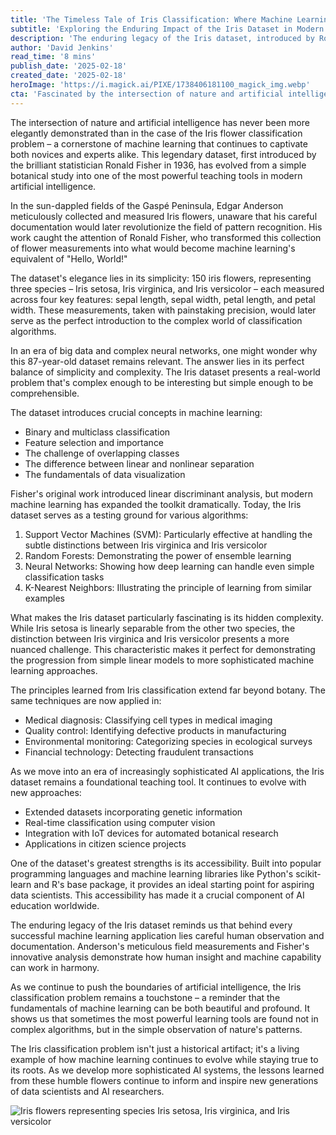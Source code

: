 ```yaml
---
title: 'The Timeless Tale of Iris Classification: Where Machine Learning Bloomed'
subtitle: 'Exploring the Enduring Impact of the Iris Dataset in Modern AI'
description: 'The enduring legacy of the Iris dataset, introduced by Ronald Fisher in 1936, continues to shape AI education and innovation. From its origins in botanical research to its role in modern classification algorithms, explore why this simple yet profound dataset remains a cornerstone of artificial intelligence.'
author: 'David Jenkins'
read_time: '8 mins'
publish_date: '2025-02-18'
created_date: '2025-02-18'
heroImage: 'https://i.magick.ai/PIXE/1738406181100_magick_img.webp'
cta: 'Fascinated by the intersection of nature and artificial intelligence? Follow us on LinkedIn for more insights into the evolving world of machine learning and AI innovation!'
---
```


The intersection of nature and artificial intelligence has never been more elegantly demonstrated than in the case of the Iris flower classification problem – a cornerstone of machine learning that continues to captivate both novices and experts alike. This legendary dataset, first introduced by the brilliant statistician Ronald Fisher in 1936, has evolved from a simple botanical study into one of the most powerful teaching tools in modern artificial intelligence.

In the sun-dappled fields of the Gaspé Peninsula, Edgar Anderson meticulously collected and measured Iris flowers, unaware that his careful documentation would later revolutionize the field of pattern recognition. His work caught the attention of Ronald Fisher, who transformed this collection of flower measurements into what would become machine learning's equivalent of "Hello, World!"

The dataset's elegance lies in its simplicity: 150 iris flowers, representing three species – Iris setosa, Iris virginica, and Iris versicolor – each measured across four key features: sepal length, sepal width, petal length, and petal width. These measurements, taken with painstaking precision, would later serve as the perfect introduction to the complex world of classification algorithms.

In an era of big data and complex neural networks, one might wonder why this 87-year-old dataset remains relevant. The answer lies in its perfect balance of simplicity and complexity. The Iris dataset presents a real-world problem that's complex enough to be interesting but simple enough to be comprehensible.

The dataset introduces crucial concepts in machine learning:
- Binary and multiclass classification
- Feature selection and importance
- The challenge of overlapping classes
- The difference between linear and nonlinear separation
- The fundamentals of data visualization

Fisher's original work introduced linear discriminant analysis, but modern machine learning has expanded the toolkit dramatically. Today, the Iris dataset serves as a testing ground for various algorithms:

1. Support Vector Machines (SVM): Particularly effective at handling the subtle distinctions between Iris virginica and Iris versicolor
2. Random Forests: Demonstrating the power of ensemble learning
3. Neural Networks: Showing how deep learning can handle even simple classification tasks
4. K-Nearest Neighbors: Illustrating the principle of learning from similar examples

What makes the Iris dataset particularly fascinating is its hidden complexity. While Iris setosa is linearly separable from the other two species, the distinction between Iris virginica and Iris versicolor presents a more nuanced challenge. This characteristic makes it perfect for demonstrating the progression from simple linear models to more sophisticated machine learning approaches.

The principles learned from Iris classification extend far beyond botany. The same techniques are now applied in:

- Medical diagnosis: Classifying cell types in medical imaging
- Quality control: Identifying defective products in manufacturing
- Environmental monitoring: Categorizing species in ecological surveys
- Financial technology: Detecting fraudulent transactions

As we move into an era of increasingly sophisticated AI applications, the Iris dataset remains a foundational teaching tool. It continues to evolve with new approaches:

- Extended datasets incorporating genetic information
- Real-time classification using computer vision
- Integration with IoT devices for automated botanical research
- Applications in citizen science projects

One of the dataset's greatest strengths is its accessibility. Built into popular programming languages and machine learning libraries like Python's scikit-learn and R's base package, it provides an ideal starting point for aspiring data scientists. This accessibility has made it a crucial component of AI education worldwide.

The enduring legacy of the Iris dataset reminds us that behind every successful machine learning application lies careful human observation and documentation. Anderson's meticulous field measurements and Fisher's innovative analysis demonstrate how human insight and machine capability can work in harmony.

As we continue to push the boundaries of artificial intelligence, the Iris classification problem remains a touchstone – a reminder that the fundamentals of machine learning can be both beautiful and profound. It shows us that sometimes the most powerful learning tools are found not in complex algorithms, but in the simple observation of nature's patterns.

The Iris classification problem isn't just a historical artifact; it's a living example of how machine learning continues to evolve while staying true to its roots. As we develop more sophisticated AI systems, the lessons learned from these humble flowers continue to inform and inspire new generations of data scientists and AI researchers.

![Iris flowers representing species Iris setosa, Iris virginica, and Iris versicolor](https://i.magick.ai/PIXE/1738406181100_magick_img.webp)